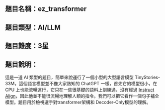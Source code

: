 ## 題目名稱：ez_transformer

## 題目類型：AI/LLM

## 題目難度：3星

## 題目說明：

這是一道 AI 類型的題目，簡單來說運行了一個小型的大型語言模型 TinyStories-33M，這個語言模型並不像大家熟知的 ChatGPT 一樣，首先它的模型很小，在 CPU 上也能流暢運行，它只在一些很基礎的語料上訓練過，沒有經過 [Instruct Align](https://arxiv.org/abs/2203.02155)，因此他並不能很流暢地理解人類的指令。我們可以把它看作一個句子補全模型。題目用於檢視選手對transformer架構和 Decoder-Only模型的理解。
